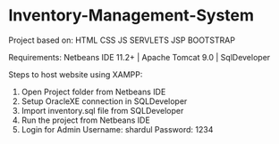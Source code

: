 # Inventory-Management-System

Project based on:
HTML CSS JS
SERVLETS JSP
BOOTSTRAP

Requirements:
Netbeans IDE 11.2+ |
Apache Tomcat 9.0 |
SqlDeveloper 

Steps to host website using XAMPP:
1. Open Project folder from Netbeans IDE
2. Setup OracleXE connection in SQLDeveloper
3. Import inventory.sql file from  SQLDeveloper
4. Run the project from Netbeans IDE
5. Login for Admin
   Username: shardul
   Password: 1234
